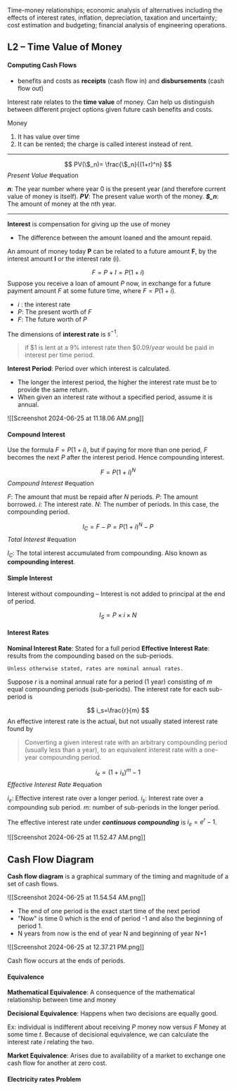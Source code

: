 Time-money relationships; economic analysis of alternatives including the effects of interest rates, inflation, depreciation, taxation and uncertainty; cost estimation and budgeting; financial analysis of engineering operations.
## L2 – Time Value of Money

#### Computing Cash Flows

- benefits and costs as **receipts** (cash flow in) and **disbursements** (cash flow out)

Interest rate relates to the **time value** of money. Can help us distinguish between different project options given future cash benefits and costs.

Money
1. It has value over time
2. It can be rented; the charge is called interest instead of rent.

---

$$
PV(\$_n)= \frac{\$_n}{(1+r)^n}
$$
*Present Value* #equation 

***n***: The year number where year 0 is the present year (and therefore current value of money is itself).
***PV***: The present value worth of the money.
***$_n***: The amount of money at the nth year.

---

**Interest** is compensation for giving up the use of money
- The difference between the amount loaned and the amount repaid.

An amount of money today **P** can be related to a future amount **F**, by the interest amount **I** or the interest rate (i).

$$
F=P+I=P(1+i)
$$
Suppose you receive a loan of amount $P$ now, in exchange for a future payment amount $F$ at some future time, where $F=P(1+i)$.
* $i$ : the interest rate
* $P$: The present worth of $F$
* $F$: The future worth of $P$

The dimensions of **interest rate** is $s^{-1}$. 

> if $\$1$ is lent at a $9\%$ interest rate then $\$0.09/year$ would be paid in interest per time period.

**Interest Period**: Period over which interest is calculated.
- The longer the interest period, the higher the interest rate must be to provide the same return.
- When given an interest rate without a specified period, assume it is annual.

![[Screenshot 2024-06-25 at 11.18.06 AM.png]]

#### Compound Interest

Use the formula $F=P(1+i)$, but if paying for more than one period, $F$ becomes the next $P$ after the interest period. Hence compounding interest.

$$
F = P(1+i)^N
$$
*Compound Interest* #equation 

$F$: The amount that must be repaid after $N$ periods.
$P$: The amount borrowed.
$i$: The interest rate.
$N$: The number of periods. In this case, the compounding period.

$$
I_{C} = F-P=P(1+i)^N-P
$$
*Total Interest* #equation 

$I_{C}$: The total interest accumulated from compounding. Also known as **compounding interest**.

#### Simple Interest

Interest without compounding – Interest is not added to principal at the end of period.

$$
I_{S}=P \times i \times N
$$

#### Interest Rates

**Nominal Interest Rate**: Stated for a full period
**Effective Interest Rate**: results from the compounding based on the sub-periods.

	Unless otherwise stated, rates are nominal annual rates.

Suppose $r$ is a nominal annual rate for a period (1 year) consisting of $m$ equal compounding periods (sub-periods). The interest rate for each sub-period is 

$$ 
i_s=\frac{r}{m}
$$
An effective interest rate is the actual, but not usually stated interest rate found by

> Converting a given interest rate with an arbitrary compounding period (usually less than a year), to an equivalent interest rate with a one-year compounding period.

$$
i_{e}=(1+i_{s})^m-1
$$
*Effective Interest Rate* #equation 

$i_{e}$: Effective interest rate over a longer period.
$i_{s}$: Interest rate over a compounding sub period.
$m$: number of sub-periods in the longer period.

The effective interest rate under ***continuous compounding*** is $i_{e}=e^r-1$.

![[Screenshot 2024-06-25 at 11.52.47 AM.png]]

## Cash Flow Diagram

**Cash flow diagram** is a graphical summary of the timing and magnitude of a set of cash flows.

![[Screenshot 2024-06-25 at 11.54.54 AM.png]]

- The end of one period is the exact start time of the next period
- "Now" is time 0 which is the end of period -1 and also the beginning of period 1.
- N years from now is the end of year N and beginning of year N+1

![[Screenshot 2024-06-25 at 12.37.21 PM.png]]

Cash flow occurs at the ends of periods.

#### Equivalence

**Mathematical Equivalence**: A consequence of the mathematical relationship between time and money

**Decisional Equivalence**: Happens when two decisions are equally good.

Ex: individual is indifferent about receiving $P$ money now versus $F$ Money at some time $t$. Because of decisional equivalence, we can calculate the interest rate $i$ relating the two.

**Market Equivalence**: Arises due to availability of a market to exchange one cash flow for another at zero cost.

#### Electricity rates Problem